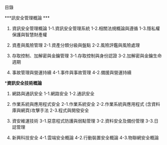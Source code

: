 目錄

***訊安全管理概論 ***


1. 資訊安全管理概論
1-1.資訊安全管理系統
1-2.相關法規概論與遵循
1-3.隱私權保護與智慧財產權

2. 資產與風險管理
2-1.資產分類分級與盤點
2-2.風險評鑑與風險處理

3. 存取控制、加解密與金鑰管理
3-1.存取控制與身份認證
3-2.加解密與金鑰生命週期

4. 事故管理與營運持續
4-1.事件與事故管理
4-2.備援與營運持續



***資訊安全技術概論**
1. 網路與通訊安全
1-1.網路安全
1-2.通訊安全

2. 作業系統與應用程式安全
2-1.作業系統安全
2-2.作業系統與應用程式 (含資料庫與網頁)攻擊手法
2-3.程式與開發安全

3. 資安維運技術
3-1.惡意程式防護與弱點管理
3-2.資料安全及備份管理
3-3.日誌管理

4. 新興科技安全
4-1.雲端安全概論
4-2.行動裝置安全概論
4-3.物聯網安全概論





